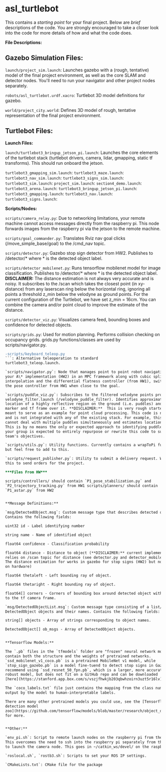 # asl_turtlebot

This contains a _starting point_ for your final project. Below are _brief_
descriptions of the code. You are strongly encouraged to take a closer look into
the code for more details of how and what the code does.

**File Descriptions:**

**Gazebo Simulation Files:**
----------------------

`launch/project_sim.launch`: Launches gazebo with a (rough, tentative) model of
the final project environment, as well as the core SLAM and detector nodes.
You'll need to run your navigator and other project nodes separately.

`robots/asl_turtlebot.urdf.xacro`: Turtlebot 3D model definitions for gazebo.

`world/project_city.world`: Defines 3D model of rough, tentative representation
of the final project environment.


**Turtlebot Files:**
----------------------
**Launch Files:**

`launch/turtlebot3_bringup_jetson_pi.launch`: Launches the core elements of the
turtlebot stack (turtlebot drivers, camera, lidar, gmapping, static tf
transforms). This should run onboard the jetson.

`turtlebot3_gmapping_sim.launch`:
`turtlebot3_maze.launch`:
`turtlebot3_nav_sim.launch`:
`turtlebot3_signs_sim.launch`:
`turtlebot3_sim.launch`:
`project_sim.launch`:
`section4_demo.launch`:
`turtlebot3_arena.launch`:
`turtlebot3_bringup_jetson_pi.launch`:
`turtlebot3_gmapping.launch`:
`turtlebot3_nav.launch`:
`turtlebot3_signs.launch`:

**Scripts/Nodes:**

`scripts/camera_relay.py`: Due to networking limitations, your remote machine
cannot access messages directly from the raspberry pi. This node forwards images
from the raspberry pi via the jetson to the remote machine.

`scripts/goal_commander.py`: Translates Rviz nav goal clicks
(/move_simple_base/goal) to the /cmd_nav topic.

`scripts/detector.py`: Gazebo stop sign detector from HW2. Publishes to
/detector/* where * is the detected object label.

`scripts/detector_mobilenet.py`: Runs tensorflow mobilenet model for image
classification. Publishes to /detector/* where * is the detected object label.
**DISCLAIMER:** The distance estimation is not always very accurate and is
noisy. It subscribes to the /scan which takes the closest point (in xy-distance)
from any laserscan ring below the horizontal ring, ignoring all points a
threshold z_min below the velodyne as ground points. For the current
configuration of the Turtlebot, we have set z_min = 16cm. You can combine the
camera and/or point cloud to improve the estimate of the distance.

`scripts/detector_viz.py`: Visualizes camera feed, bounding boxes and confidence
for detected objects.

`scripts/grids.py`: Used for motion planning. Performs collision checking on
occupancy grids. grids.py functions/classes are used by scripts/navigator.py.

```diff
-scripts/keyboard_teleop.py
```: Alternative teleoperation to standard
turtlebot3_teleop.launch.

`scripts/navigator.py`: Node that manages point to point robot navigation, uses
your A\* implementation (HW2) in an MPC framework along with cubic spline
interpolation and the differential flatness controller (from HW1), switching to
the pose controller from HW1 when close to the goal.

`scripts/puddle_viz.py`: Subscribes to the filtered velodyne points produced by
velodyne_filter.launch (/velodyne_puddle_filter). Identifies approximate
location of a highly reflective region on the ground (i.e. puddles) and places a
marker and tf frame over it. **DISCLAIMER:**  This is very rough starter code
meant to serve as an example for point cloud processing. This code is not robust
and is not integrated with any of the existing stack. For example, this node
cannot deal with multiple puddles simultaneously and estimates location naively.
This is by no means the only or expected approach to identifying puddles and
your group is expected to entirely repurpose or rewrite this code to suit your
team's objectives.

`scripts/utils.py`: Utility functions. Currently contains a wrapToPi function,
but feel free to add to this.

`scripts/request_publisher.py`: Utility to submit a delivery request. We'll use
this to send orders for the project.

***Files From HW***

scripts/controllers/ should contain `P1_pose_stabilization.py` and
`P2_trajectory_tracking.py` from HW1 scripts/planners/ should contain
`P1_astar.py` from HW2


**Message Definitions:**

`msg/DetectedObject.msg`: Custom message type that describes detected objects.
Contains the following fields:

uint32 id - Label identifying number

string name - Name of identified object

float64 confidence - Classification probability

float64 distance - Distance to object (**DISCLAIMER:** current implementation
relies on /scan topic for distance (see detector.py and detector_mobilenet.py).
The distance estimation for works in gazebo for stop signs (HW2) but not tested
on hardware)

float64 thetaleft - Left bounding ray of object.

float64 thetaright - Right bounding ray of object.

float64[] corners - Corners of bounding box around detected object with respect
to the tf camera frame.

`msg/DetectedObjectList.msg`: Custom message type consisting of a list/array of
DetectedObject objects and their names. Contains the following fields:

string[] objects - Array of strings corresponding to object names.

DetectedObject[] ob_msgs - Array of DetectedObject objects.


**Tensorflow Models:**

The `.pb` files in the `tfmodels` folder are "frozen" neural network models, and
contain both the structure and the weights of pretrained networks.
`ssd_mobilenet_v1_coco.pb` is a pretrained MobileNet v1 model, while
`stop_sign_gazebo.pb` is a model fine-tuend to detect stop signs in Gazebo. We
recommend using `ssd_resnet_50_fpn.pb`, which is a larger, more accurate and
robust model, but does not fit on a GitHub repo and can be downloaded
[here](https://stanford.app.box.com/s/vszjfhwkjb203qbwhzoirn3uzt5r16lv).

The `coco_labels.txt` file just contains the mapping from the class number
output by the model to human-interpretable labels.

There are many other pretrained models you could use, see the [Tensorflow
detection model
zoo](https://github.com/tensorflow/models/blob/master/research/object_detection/g3doc/detection_model_zoo.md)
for more.


**Other:**

`env_pi.sh`: Script to remote launch nodes on the raspberry pi from the jetson.
This overcomes the need to ssh into the raspberry pi separately from the jetson
to launch the camera node. This goes in ~/catkin_ws/devel/ on the raspberry pi.

`roslocal.sh`, `rostb3.sh`: Scripts to set your ROS IP settings.

`CMakeLists.txt`: CMake file for the package
